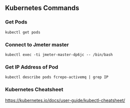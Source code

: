 ## Kubernetes Commands

### Get Pods
`kubectl get pods`

### Connect to Jmeter master
`kubectl exec -ti jmeter-master-dp6jc -- /bin/bash`

### Get IP Address of Pod
`kubectl describe pods fcrepo-activemq | grep IP`

### Kubernetes Cheatsheet
https://kubernetes.io/docs/user-guide/kubectl-cheatsheet/